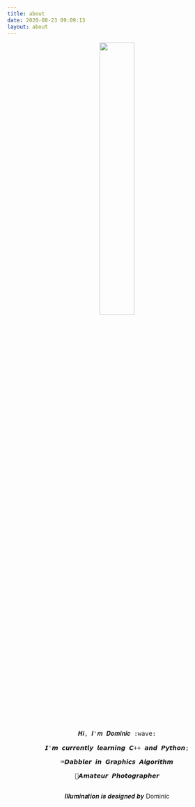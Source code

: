 ```yaml
---
title: about
date: 2020-08-23 09:09:13
layout: about
---
```

<p align="center">
  <img src="https://gitee.com//dominic_z/markdown_picbed/img/GIF2.gif" width="40%">
  <br><br>
  <samp>
    𝑯𝒊, 𝑰'𝒎 𝑫𝒐𝒎𝒊𝒏𝒊𝒄 :wave:
    <br><br>
    𝙄'𝙢  𝙘𝙪𝙧𝙧𝙚𝙣𝙩𝙡𝙮 𝙡𝙚𝙖𝙧𝙣𝙞𝙣𝙜 𝘾++ 𝙖𝙣𝙙 𝙋𝙮𝙩𝙝𝙤𝙣;
    <br><br>
    ⌨️𝘿𝙖𝙗𝙗𝙡𝙚𝙧 𝙞𝙣 𝙂𝙧𝙖𝙥𝙝𝙞𝙘𝙨 𝘼𝙡𝙜𝙤𝙧𝙞𝙩𝙝𝙢
    <br><br>
    📸𝘼𝙢𝙖𝙩𝙚𝙪𝙧 𝙋𝙝𝙤𝙩𝙤𝙜𝙧𝙖𝙥𝙝𝙚𝙧
    <br><br>
   </samp>
</p>

<p align="center">
𝑰𝒍𝒍𝒖𝒎𝒊𝒏𝒂𝒕𝒊𝒐𝒏 𝒊𝒔 𝒅𝒆𝒔𝒊𝒈𝒏𝒆𝒅 𝒃𝒚 Dominic
